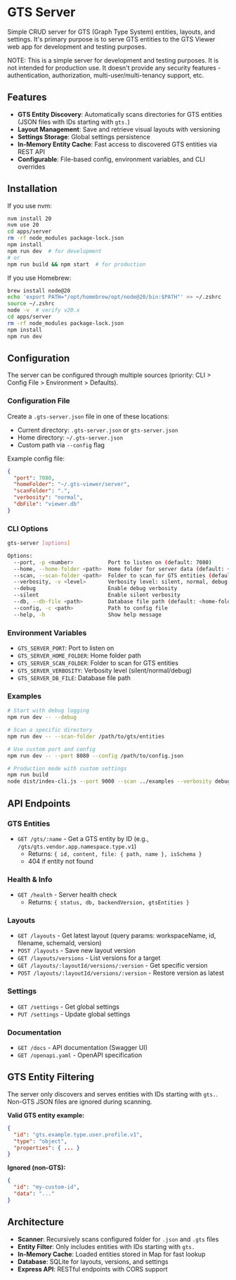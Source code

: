 # GTS Server

Simple CRUD server for GTS (Graph Type System) entities, layouts, and settings. It's primary purpose is to serve GTS entities to the GTS Viewer web app for development and testing purposes.

NOTE: This is a simple server for development and testing purposes. It is not intended for production use. It doesn't provide any security features - authentication, authorization, multi-user/multi-tenancy support, etc.

## Features

- **GTS Entity Discovery**: Automatically scans directories for GTS entities (JSON files with IDs starting with `gts.`)
- **Layout Management**: Save and retrieve visual layouts with versioning
- **Settings Storage**: Global settings persistence
- **In-Memory Entity Cache**: Fast access to discovered GTS entities via REST API
- **Configurable**: File-based config, environment variables, and CLI overrides

## Installation

If you use nvm:

```bash
nvm install 20
nvm use 20
cd apps/server
rm -rf node_modules package-lock.json
npm install
npm run dev  # for development
# or
npm run build && npm start  # for production
```

If you use Homebrew:

```bash
brew install node@20
echo 'export PATH="/opt/homebrew/opt/node@20/bin:$PATH"' >> ~/.zshrc
source ~/.zshrc
node -v  # verify v20.x
cd apps/server
rm -rf node_modules package-lock.json
npm install
npm run dev
```

## Configuration

The server can be configured through multiple sources (priority: CLI > Config File > Environment > Defaults).

### Configuration File

Create a `.gts-server.json` file in one of these locations:
- Current directory: `.gts-server.json` or `gts-server.json`
- Home directory: `~/.gts-server.json`
- Custom path via `--config` flag

Example config file:
```json
{
  "port": 7080,
  "homeFolder": "~/.gts-viewer/server",
  "scanFolder": ".",
  "verbosity": "normal",
  "dbFile": "viewer.db"
}
```

### CLI Options

```bash
gts-server [options]

Options:
  --port, -p <number>           Port to listen on (default: 7080)
  --home, --home-folder <path>  Home folder for server data (default: ~/.gts-viewer/server/)
  --scan, --scan-folder <path>  Folder to scan for GTS entities (default: current directory)
  --verbosity, -v <level>       Verbosity level: silent, normal, debug (default: normal)
  --debug                       Enable debug verbosity
  --silent                      Enable silent verbosity
  --db, --db-file <path>        Database file path (default: <home-folder>/viewer.db)
  --config, -c <path>           Path to config file
  --help, -h                    Show help message
```

### Environment Variables

- `GTS_SERVER_PORT`: Port to listen on
- `GTS_SERVER_HOME_FOLDER`: Home folder path
- `GTS_SERVER_SCAN_FOLDER`: Folder to scan for GTS entities
- `GTS_SERVER_VERBOSITY`: Verbosity level (silent/normal/debug)
- `GTS_SERVER_DB_FILE`: Database file path

### Examples

```bash
# Start with debug logging
npm run dev -- --debug

# Scan a specific directory
npm run dev -- --scan-folder /path/to/gts/entities

# Use custom port and config
npm run dev -- --port 8080 --config /path/to/config.json

# Production mode with custom settings
npm run build
node dist/index-cli.js --port 9000 --scan ../examples --verbosity debug
```

## API Endpoints

### GTS Entities

- `GET /gts/:name` - Get a GTS entity by ID (e.g., `/gts/gts.vendor.app.namespace.type.v1`)
  - Returns: `{ id, content, file: { path, name }, isSchema }`
  - 404 if entity not found

### Health & Info

- `GET /health` - Server health check
  - Returns: `{ status, db, backendVersion, gtsEntities }`

### Layouts

- `GET /layouts` - Get latest layout (query params: workspaceName, id, filename, schemaId, version)
- `POST /layouts` - Save new layout version
- `GET /layouts/versions` - List versions for a target
- `GET /layouts/:layoutId/versions/:version` - Get specific version
- `POST /layouts/:layoutId/versions/:version` - Restore version as latest

### Settings

- `GET /settings` - Get global settings
- `PUT /settings` - Update global settings

### Documentation

- `GET /docs` - API documentation (Swagger UI)
- `GET /openapi.yaml` - OpenAPI specification

## GTS Entity Filtering

The server only discovers and serves entities with IDs starting with `gts.`. Non-GTS JSON files are ignored during scanning.

**Valid GTS entity example:**
```json
{
  "id": "gts.example.type.user.profile.v1",
  "type": "object",
  "properties": { ... }
}
```

**Ignored (non-GTS):**
```json
{
  "id": "my-custom-id",
  "data": "..."
}
```

## Architecture

- **Scanner**: Recursively scans configured folder for `.json` and `.gts` files
- **Entity Filter**: Only includes entities with IDs starting with `gts.`
- **In-Memory Cache**: Loaded entities stored in Map for fast lookup
- **Database**: SQLite for layouts, versions, and settings
- **Express API**: RESTful endpoints with CORS support
